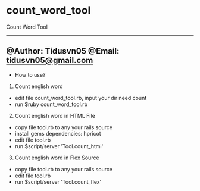 count_word_tool
===============

Count Word Tool

-------
@Author: Tidusvn05
@Email: tidusvn05@gmail.com
-------


* How to use?

1. Count english word
  - edit file count_word_tool.rb, input your dir need count
  - run $ruby count_word_tool.rb

2. Count english word in HTML File
  - copy file tool.rb to any your rails source
  - install gems dependencies: hpricot
  - edit file tool.rb
  - run $script/server 'Tool.count_html'
  
3. Count english word in Flex Source
  - copy file tool.rb to any your rails source
  - edit file tool.rb
  - run $script/server 'Tool.count_flex'

